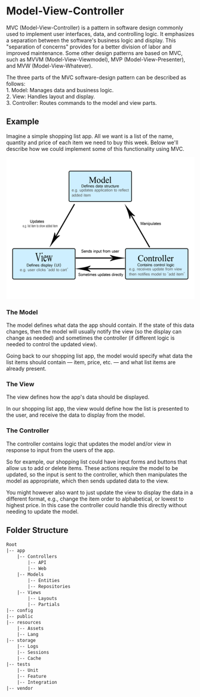 # Model-View-Controller

MVC (Model-View-Controller) is a pattern in software design commonly used to implement user interfaces, data, and controlling logic. It emphasizes a separation between the software's business logic and display. This "separation of concerns" provides for a better division of labor and improved maintenance. Some other design patterns are based on MVC, such as MVVM (Model-View-Viewmodel), MVP (Model-View-Presenter), and MVW (Model-View-Whatever).  

The three parts of the MVC software-design pattern can be described as follows:  
    1. Model: Manages data and business logic.  
    2. View: Handles layout and display.  
    3. Controller: Routes commands to the model and view parts.  

## Example
Imagine a simple shopping list app. All we want is a list of the name, quantity and price of each item we need to buy this week. Below we'll describe how we could implement some of this functionality using MVC.  

![Diagram](./model-view-controller-diagram.png)

### The Model
The model defines what data the app should contain. If the state of this data changes, then the model will usually notify the view (so the display can change as needed) and sometimes the controller (if different logic is needed to control the updated view).  

Going back to our shopping list app, the model would specify what data the list items should contain — item, price, etc. — and what list items are already present.  

### The View 
The view defines how the app's data should be displayed.  

In our shopping list app, the view would define how the list is presented to the user, and receive the data to display from the model.  

### The Controller  
The controller contains logic that updates the model and/or view in response to input from the users of the app.  

So for example, our shopping list could have input forms and buttons that allow us to add or delete items. These actions require the model to be updated, so the input is sent to the controller, which then manipulates the model as appropriate, which then sends updated data to the view.  

You might however also want to just update the view to display the data in a different format, e.g., change the item order to alphabetical, or lowest to highest price. In this case the controller could handle this directly without needing to update the model.  

## Folder Structure
```
Root
|-- app
    |-- Controllers
        |-- API
        |-- Web
    |-- Models
        |-- Entities
        |-- Repositories
    |-- Views
        |-- Layouts
        |-- Partials
|-- config
|-- public
|-- resources
    |-- Assets
    |-- Lang
|-- storage
    |-- Logs
    |-- Sessions
    |-- Cache
|-- tests
    |-- Unit
    |-- Feature
    |-- Integration
|-- vendor

```
